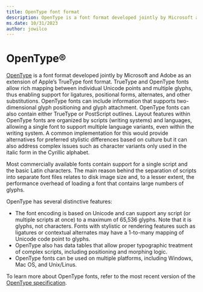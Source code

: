 ```yaml
---
title: OpenType font format
description: OpenType is a font format developed jointly by Microsoft and Adobe as an extension of Apple's TrueType font format.
ms.date: 10/31/2023
author: jowilco
---
```

# OpenType®

[OpenType](/typography/opentype/) is a font format developed jointly by Microsoft and Adobe as an extension of Apple’s TrueType font format. TrueType and OpenType fonts allow rich mapping between individual Unicode points and multiple glyphs, thus enabling support for ligatures, positional forms, alternates, and other substitutions. OpenType fonts can include information that supports two-dimensional glyph positioning and glyph attachment. OpenType fonts can also contain either TrueType or PostScript outlines. Layout features within OpenType fonts are organized by scripts (writing systems) and languages, allowing a single font to support multiple language variants, even within the writing system. A common implementation for this would provide alternatives for preferred stylistic differences based on culture but it can also address complex issues such as character variants only used in the italic form in the Cyrillic alphabet.

Most commercially available fonts contain support for a single script and the basic Latin characters. The main reason behind the separation of scripts into separate font files relates to disk image size and, to a lesser extent, the performance overhead of loading a font that contains large numbers of glyphs.

OpenType has several distinctive features:
- The font encoding is based on Unicode and can support any script (or multiple scripts at once) to a maximum of 65,536 glyphs. Note that it is glyphs, not characters. Fonts with stylistic or rendering features such as ligatures or contextual alternates may have a 1-to-many mapping of Unicode code point to glyphs.
- OpenType also has data tables that allow proper typographic treatment of complex scripts, including positioning and morphing logic.
- OpenType fonts can be used on multiple platforms, including Windows, Mac OS, and Unix/Linus.

To learn more about OpenType fonts, refer to the most recent version of the [OpenType specification](/typography/opentype/spec/).
